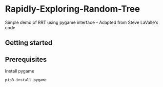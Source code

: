 # Rapidly-Exploring-Random-Tree
Simple demo of RRT using pygame interface - Adapted from Steve LaValle's code

## Getting started 


## Prerequisites
Install pygame 
```
pip3 install pygame
```
